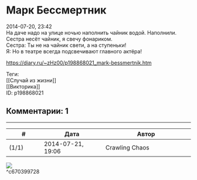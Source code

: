 Марк Бессмертник
================

  
2014-07-20, 23:42  
 На даче надо на улице ночью наполнить чайник водой. Наполнили. Сестра несёт чайник, я свечу фонариком.   
 Сестра: Ты не на чайник свети, а на ступеньки!   
 Я: Но в театре всегда подсвечивают главного актёра!   
  
<https://diary.ru/~zHz00/p198868021_mark-bessmertnik.htm>  
  
Теги:  
[[Случай из жизни]]  
[[Викторика]]  
ID: p198868021  


Комментарии: 1
--------------

  


---



|         #         |              Дата              |                     Автор                     |           ID           |
| --- | --- | --- | --- |
| (1/1) | 2014-07-21, 19:06 | Crawling Chaos | c670399728 |

  
 ![](http://s3.uploads.ru/64lfM.jpg)   
 ^c670399728